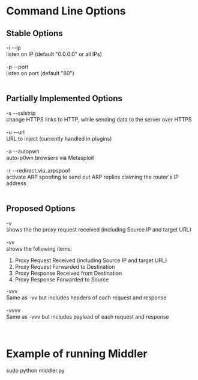 # Command Line Options #

## Stable Options ##

-i --ip <br>
listen on IP  (default "0.0.0.0" or all IPs)<br>
<br>
-p --port <br>
listen on port  (default "80")<br>
<br>
<h2>Partially Implemented Options</h2>

-s --sslstrip <br>
change HTTPS links to HTTP, while sending data to the server over HTTPS<br>
<br>
-u --url <br>
URL to inject  (currently handled in plugins)<br>
<br>
-a --autopwn <br>
auto-p0wn browsers via Metasploit<br>
<br>
-r --redirect_via_arpspoof <br>
activate ARP spoofing to send out ARP replies claiming the router's IP address<br>
<br>
<h2>Proposed Options</h2>

-v <br>
shows the the proxy request received (including Source IP and target URL)<br>
<br>
-vv <br>
shows the following items:<br>
<ol><li>Proxy Request Received (including Source IP and target URL)<br>
</li><li>Proxy Request Forwarded to Destination<br>
</li><li>Proxy Response Received from Destination<br>
</li><li>Proxy Response Forwarded to Source</li></ol>

-vvv <br>
Same as -vv but includes headers of each request and response<br>
<br>
-vvvv <br>
Same as -vvv but includes payload of each request and response<br>
<br>
<br>
<h1>Example of running Middler</h1>

sudo python middler.py